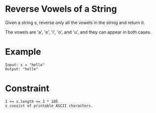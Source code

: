 # Reverse Vowels of a String

Given a string s, reverse only all the vowels in the string and return it.

The vowels are 'a', 'e', 'i', 'o', and 'u', and they can appear in both cases.

# Example

```
Input: s = "hello"
Output: "holle"
```

# Constraint

```
1 <= s.length <= 3 * 105
s consist of printable ASCII characters.
```